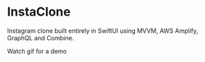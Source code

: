 # InstaClone
Instagram clone built entirely in SwiftUI using MVVM, AWS Amplify, GraphQL and Combine.

Watch gif for a demo
